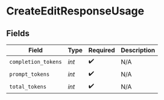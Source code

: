 # CreateEditResponseUsage


## Fields

| Field               | Type                | Required            | Description         |
| ------------------- | ------------------- | ------------------- | ------------------- |
| `completion_tokens` | *int*               | :heavy_check_mark:  | N/A                 |
| `prompt_tokens`     | *int*               | :heavy_check_mark:  | N/A                 |
| `total_tokens`      | *int*               | :heavy_check_mark:  | N/A                 |